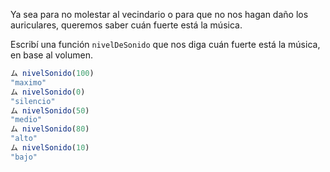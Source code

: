 Ya sea para no molestar al vecindario o para que no nos hagan daño los auriculares, queremos saber cuán fuerte está la música. 

Escribí una función `nivelDeSonido` que nos diga cuán fuerte está la música, en base al volumen. 

```javascript
ム nivelSonido(100)
"maximo"
ム nivelSonido(0)
"silencio"
ム nivelSonido(50)
"medio"
ム nivelSonido(80)
"alto"
ム nivelSonido(10)
"bajo"
```
